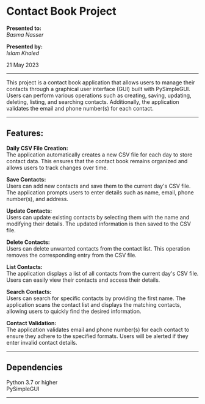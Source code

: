# Contact Book Project

**Presented to:**    
_Basma Nasser_    

**Presented by:**   
_Islam Khaled_    

21 May 2023

-----------------------------------------        
This project is a contact book application that allows users to manage their contacts through a graphical user interface (GUI) built with PySimpleGUI. Users can perform various operations such as creating, saving, updating, deleting, listing, and searching contacts. Additionally, the application validates the email and phone number(s) for each contact.

-----------------------------------------
## Features:

__Daily CSV File Creation:__    
The application automatically creates a new CSV file for each day to store contact data. This ensures that the contact book remains organized and allows users to track changes over time.

__Save Contacts:__    
Users can add new contacts and save them to the current day's CSV file. The application prompts users to enter details such as name, email, phone number(s), and address.

__Update Contacts:__     
Users can update existing contacts by selecting them with the name and modifying their details. The updated information is then saved to the CSV file.

__Delete Contacts:__      
Users can delete unwanted contacts from the contact list. This operation removes the corresponding entry from the CSV file.

__List Contacts:__           
The application displays a list of all contacts from the current day's CSV file. Users can easily view their contacts and access their details.

__Search Contacts:__        
Users can search for specific contacts by providing the first name. The application scans the contact list and displays the matching contacts, allowing users to quickly find the desired information.

__Contact Validation:__         
The application validates email and phone number(s) for each contact to ensure they adhere to the specified formats. Users will be alerted if they enter invalid contact details.

-----------------------------------------
## Dependencies

Python 3.7 or higher                     
PySimpleGUI

-----------------------------------------




